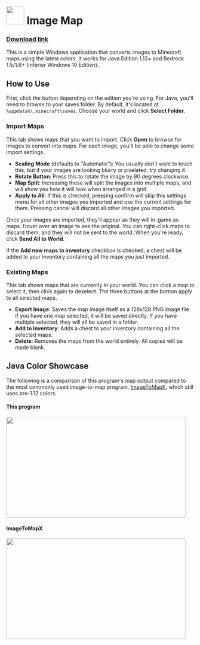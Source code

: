 

# <img src="https://i.imgur.com/E6BqiuN.png" width=48> Image Map
### [Download link](https://github.com/tryashtar/image-map/releases)

This is a simple Windows application that converts images to Minecraft maps using the latest colors. It works for Java Edition 1.13+ and Bedrock 1.5/1.6+ (inferior Windows 10 Edition).  

## How to Use
First, click the button depending on the edition you're using. For Java, you'll need to browse to your saves folder. By default, it's located at `%appdata%\.minecraft\saves`. Choose your world and click **Select Folder**.

### Import Maps
This tab shows maps that you want to import. Click **Open** to browse for images to convert into maps. For each image, you'll be able to change some import settings.
* **Scaling Mode** (defaults to "Automatic"): You usually don't want to touch this, but if your images are looking blurry or pixelated, try changing it.
* **Rotate Button**: Press this to rotate the image by 90 degrees clockwise.
* **Map Split**: Increasing these will split the images into multiple maps, and will show you how it will look when arranged in a grid.
* **Apply to All**: If this is checked, pressing confirm will skip this settings menu for all other images you imported and use the current settings for them. Pressing cancel will discard all other images you imported.

Once your images are imported, they'll appear as they will in-game as maps. Hover over an image to see the original. You can right-click maps to discard them, and they will not be sent to the world. When you're ready, click **Send All to World**.  

If the **Add new maps to inventory** checkbox is checked, a chest will be added to your inventory containing all the maps you just imported.

### Existing Maps
This tab shows maps that are currently in your world. You can click a map to select it, then click again to deselect. The three buttons at the bottom apply to all selected maps.
* **Export Image**: Saves the map image itself as a 128x128 PNG image file. If you have one map selected, it will be saved directly. If you have multiple selected, they will all be saved in a folder.
* **Add to Inventory**: Adds a chest to your inventory containing all the selected maps.
* **Delete**: Removes the maps from the world entirely. All copies will be made blank.

## Java Color Showcase
The following is a comparison of this program's map output compared to the most commonly used image-to-map program, [ImageToMapX](http://www.minecraftforum.net/forums/mapping-and-modding/minecraft-tools/1261738), which still uses pre-1.12 colors.

#### This program
<img src="http://i.imgur.com/2hLXneF.png" width="480" height="270"/>

#### ImageToMapX
<img src="http://i.imgur.com/UBN7uGL.png" width="480" height="270"/>
